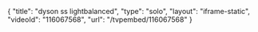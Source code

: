 {
    "title": "dyson ss lightbalanced",
    "type": "solo",
    "layout": "iframe-static",
    "videoId": "116067568",
    "url": "\/tvpembed\/116067568"
}